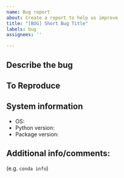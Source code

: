 ```yaml
---
name: Bug report
about: Create a report to help us improve
title: "[BUG] Short Bug Title"
labels: bug
assignees: ''

---
```


## Describe the bug



## To Reproduce



## System information
 - OS: 
 - Python version:
 - Package version: 

## Additional info/comments:
(e.g. `conda info`)